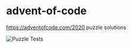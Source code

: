 # advent-of-code
https://adventofcode.com/2020 puzzle solutions

![Puzzle Tests](https://github.com/vsetka/advent-of-code/workflows/Go/badge.svg)
